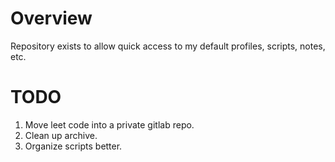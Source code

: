 # Overview
Repository exists to allow quick access to my default profiles, scripts, notes, etc.


# TODO
1. Move leet code into a private gitlab repo.
2. Clean up archive.
3. Organize scripts better.
